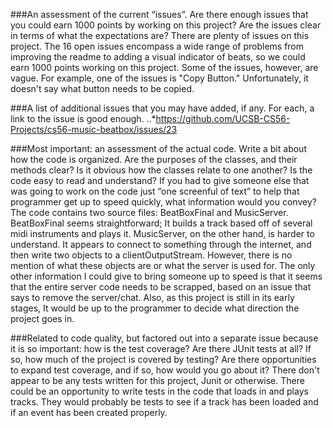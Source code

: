 ###An assessment of the current “issues”. Are there enough issues that you could earn 1000 points by working on this project? Are the issues clear in terms of what the expectations are?
There are plenty of issues on this project. The 16 open issues encompass a wide range of problems from improving the readme to adding a visual indicator of beats, so we could earn 1000 points working on this project. Some of the issues, however, are vague. For example, one of the issues is "Copy Button." Unfortunately, it doesn't say what button needs to be copied. 

###A list of additional issues that you may have added, if any. For each, a link to the issue is good enough.
..*https://github.com/UCSB-CS56-Projects/cs56-music-beatbox/issues/23

###Most important: an assessment of the actual code. Write a bit about how the code is organized. Are the purposes of the classes, and their methods clear? Is it obvious how the classes relate to one another? Is the code easy to read and understand? If you had to give someone else that was going to work on the code just “one screenful of text” to help that programmer get up to speed quickly, what information would you convey?
The code contains two source files: BeatBoxFinal and MusicServer. BeatBoxFinal seems straightforward; It builds a track based off of several midi instruments and plays it. MusicServer, on the other hand, is harder to understand. It appears to connect to something through the internet, and then write two objects to a clientOutputStream. However, there is no mention of what these objects are or what the server is used for. The only other information I could give to bring someone up to speed is that it seems that the entire server code needs to be scrapped, based on an issue that says to remove the server/chat. Also, as this project is still in its early stages, It would be up to the programmer to decide what direction the project goes in.

###Related to code quality, but factored out into a separate issue because it is so important: how is the test coverage? Are there JUnit tests at all? If so, how much of the project is covered by testing? Are there opportunities to expand test coverage, and if so, how would you go about it?
There don't appear to be any tests written for this project, Junit or otherwise. There could be an opportunity to write tests in the code that loads in and plays tracks. They would probably be tests to see if a track has been loaded and if an event has been created properly.